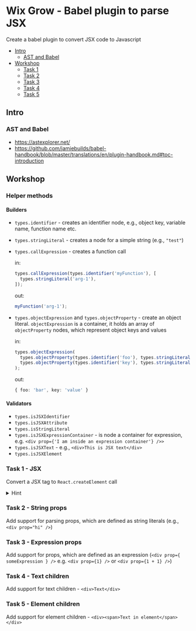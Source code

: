 # Wix Grow - Babel plugin to parse JSX

Create a babel plugin to convert JSX code to Javascript

- [Intro](#intro)
  - [AST and Babel](#ast-and-babel)
- [Workshop](#workshop)
  - [Task 1](#task-1---jsx)
  - [Task 2](#task-2---props)
  - [Task 3](#task-3---children)
  - [Task 4](#task-4---text-children)
  - [Task 5](#task-5---element-children)

## Intro

### AST and Babel

- https://astexplorer.net/
- https://github.com/jamiebuilds/babel-handbook/blob/master/translations/en/plugin-handbook.md#toc-introduction

## Workshop

### Helper methods

#### Builders

- `types.identifier` - creates an identifier node, e.g., object key, variable name, function name etc.
- `types.stringLiteral` - creates a node for a simple string (e.g., `"test"`)
- `types.callExpression` - creates a function call

  in:

  ```ts
  types.callExpression(types.identifier('myFunction'), [
    types.stringLiteral('arg-1'),
  ]);
  ```

  out:

  ```ts
  myFunction('arg-1');
  ```

- `types.objectExpression` and `types.objectProperty` - create an object literal. `objectExpression` is a container, it holds an array of `objectProperty` nodes, which represent object keys and values

  in:

  ```ts
  types.objectExpression(
    types.objectProperty(types.identifier('foo'), types.stringLiteral('bar')),
    types.objectProperty(types.identifier('key'), types.stringLiteral('value'))
  );
  ```

  out:

  ```ts
  { foo: 'bar', key: 'value' }
  ```

#### Validators

- `types.isJSXIdentifier`
- `types.isJSXAttribute`
- `types.isStringLiteral`
- `types.isJSXExpressionContainer` - is node a container for expression, e.g. `<div prop={'I am inside an expression container'} />>`
- `types.isJSXText` - e.g., `<div>This is JSX text</div>`
- `types.isJSXElement`

### Task 1 - JSX

Convert a JSX tag to `React.createElement` call

<details>
  <summary>Hint</summary>

Visitor should return `types.callExpression`, which expects two arguments:

- the name of the function. In this case, the name of the function is `React.createElement`, which is a **member expression**.
- array of nodes, which represent parameters of the final function. For now, it will have two items:

  - string literal node of the tag name
  - object expression node (for this task, it won't have any properties)
  </details>

### Task 2 - String props

Add support for parsing props, which are defined as string literals (e.g., `<div prop="hi" />`)

### Task 3 - Expression props

Add support for props, which are defined as an expression (`<div prop={ someExpression } />` e.g. `<div prop={1} />` or `<div prop={1 + 1} />`)

### Task 4 - Text children

Add support for text children - `<div>Text</div>`

### Task 5 - Element children

Add support for element children - `<div><span>Text in element</span></div>`
